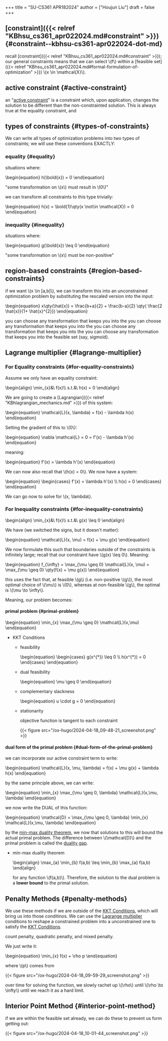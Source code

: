 +++
title = "SU-CS361 APR182024"
author = ["Houjun Liu"]
draft = false
+++

## [constraint]({{< relref "KBhsu_cs361_apr022024.md#constraint" >}}) {#constraint--kbhsu-cs361-apr022024-dot-md}

recall [constraint]({{< relref "KBhsu_cs361_apr022024.md#constraint" >}}); our general constraints means that we can select \\(f\\) within a [feasible set]({{< relref "KBhsu_cs361_apr022024.md#formal-formulation-of-optimization" >}}) \\(x \in \mathcal{X}\\).


## active constraint {#active-constraint}

an "[active constraint](#active-constraint)" is a constraint which, upon application, changes the solution to be different than the non-constrainted solution. This is always true at the equality constraint, and


## types of constraints {#types-of-constraints}

We can write all types of optimization problems into two types of constraints; we will use these conventions EXACTLY:


### equality {#equality}

situations where:

\begin{equation}
h(\bold{x}) = 0
\end{equation}

"some transformation on \\(x\\) must result in \\(0\\)"

we can transform all constraints to this type trivially:

\begin{equation}
h(x) = \bold{1}\qty(x \not\in \mathcal{X}) = 0
\end{equation}


### inequality {#inequality}

situations where:

\begin{equation}
g(\bold{x}) \leq 0
\end{equation}

"some transformation on \\(x\\) must be non-positive"


## region-based constraints {#region-based-constraints}

if we want \\(x \in [a,b]\\), we can transform this into an unconstrained optimization problem by substituting the rescaled version into the input:

\begin{equation}
x\qty(\hat{x}) = \frac{b+a}{2} + \frac{b-a}{2} \qty( \frac{2 \hat{x}}{1+ \hat{x}^{2}})
\end{equation}

you can choose any transformation that keeps you into the you can choose any transformation that keeps you into the you can choose any transformation that keeps you into the you can choose any transformation that keeps you into the feasible set (say, sigmoid).


## Lagrange multiplier {#lagrange-multiplier}


### For Equality constraints {#for-equality-constraints}

Assume we only have an equality constraint:

\begin{align}
\min\_{x}&\ f(x)\\\\
s.t.&\ h(x) = 0
\end{align}

We are going to create a [Lagrangian]({{< relref "KBhlagrangian_mechanics.md" >}}) of this system:

\begin{equation}
\mathcal{L}(x, \lambda) = f(x) - \lambda h(x)
\end{equation}

Setting the gradient of this to \\(0\\):

\begin{equation}
\nabla \mathcal{L} = 0 = f'(x) - \lambda h'(x)
\end{equation}

meaning:

\begin{equation}
f'(x) = \lambda h'(x)
\end{equation}

We can now also recall that \\(h(x) = 0\\). We now have a system:

\begin{equation}
\begin{cases}
f'(x) = \lambda h'(x) \\\\
h(x) = 0
\end{cases}
\end{equation}

We can go now to solve for \\(x, \lambda\\).


### For Inequality constraints {#for-inequality-constraints}

\begin{align}
\min\_{x}&\ f(x)\\\\
s.t.&\ g(x) \leq 0
\end{align}

We have (we switched the signs, but it doesn't matter):

\begin{equation}
\mathcal{L}(x, \mu) = f(x) + \mu g(x)
\end{equation}

We now formulate this such that boundaries outside of the constraints is infinitely large; recall that our constraint have \\(g(x) \leq 0\\). Meaning:

\begin{equation}
f\_{\infty} = \max\_{\mu \geq 0} \mathcal{L}(x, \mu) = \max\_{\mu \geq 0} \qty(f(x) + \mu g(x))
\end{equation}

this uses the fact that, at feasible \\(g\\) (i.e. non-positive \\(g\\)), the most optimal choice of \\(\mu\\) is \\(0\\), whereas at non-feasible \\(g\\), the optimal is \\(\mu \to \infty\\).

Meaning, our problem becomes:


#### primal problem {#primal-problem}

\begin{equation}
\min\_{x} \max\_{\mu \geq 0} \mathcal{L}(x,\mu)
\end{equation}

<!--list-separator-->

-  KKT Conditions

    <!--list-separator-->

    -  feasibility

        \begin{equation}
        \begin{cases}
        g(x^{\*}) \leq  0 \\\\
        h(x^{\*}) = 0
        \end{cases}
        \end{equation}

    <!--list-separator-->

    -  dual feasibility

        \begin{equation}
        \mu \geq 0
        \end{equation}

    <!--list-separator-->

    -  complementary slackness

        \begin{equation}
        u \cdot g = 0
        \end{equation}

    <!--list-separator-->

    -  stationarity

        objective function is tangent to each constraint

        {{< figure src="/ox-hugo/2024-04-18_09-48-21_screenshot.png" >}}


#### dual form of the primal problem {#dual-form-of-the-primal-problem}

we can incorporate our active constraint term to write:

\begin{equation}
\mathcal{L}(x, \mu, \lambda) = f(x) + \mu g(x) + \lambda h(x)
\end{equation}

by the same principle above, we can write:

\begin{equation}
\min\_{x} \max\_{\mu \geq 0, \lambda} \mathcal{L}(x,\mu, \lambda)
\end{equation}

we now write the DUAL of this function:

\begin{equation}
\mathcal{D} = \max\_{\mu \geq 0, \lambda} \min\_{x} \mathcal{L}(x,\mu, \lambda)
\end{equation}

by the [min-max duality theorem](#min-max-duality-theorem), we now that solutions to this will bound the actual primal problem. The difference between \\(\mathcal{D}\\) and the primal problem is called the [duality gap](#dual-form-of-the-primal-problem).

<!--list-separator-->

-  min-max duality theorem

    \begin{align}
    \max\_{a} \min\_{b} f(a,b) \leq \min\_{b} \max\_{a} f(a,b)
    \end{align}

    for any function \\(f(a,b)\\). Therefore, the solution to the dual problem is a **lower bound** to the primal solution.


## Penalty Methods {#penalty-methods}

We use these methods if we are outside of the [KKT Conditions](#kkt-conditions), which will bring us into those conditinos. We can use the [Lagrange multiplier](#lagrange-multiplier) conditions to reshape a constrained problem into a unconstrained one to satisfy the [KKT Conditions](#kkt-conditions).

count penalty, quadratic penalty, and mixed penalty.

We just write it:

\begin{equation}
\min\_{x} f(x) + \rho p
\end{equation}

where \\(p\\) comes from

{{< figure src="/ox-hugo/2024-04-18_09-59-29_screenshot.png" >}}

over time for solving the function, we slowly rachet up \\(\rho\\) until \\(\rho \to \infty\\) until we reach it as a hard limit.


## Interior Point Method {#interior-point-method}

if we are within the feasible set already, we can do these to prevent us form getting out:

{{< figure src="/ox-hugo/2024-04-18_10-01-44_screenshot.png" >}}
